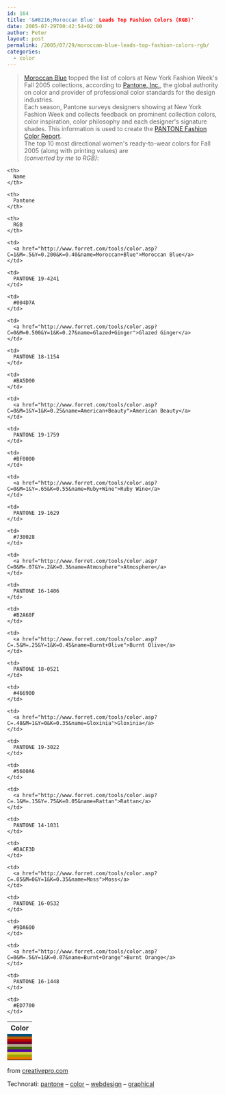 ```yaml
---
id: 164
title: '&#8216;Moroccan Blue' Leads Top Fashion Colors (RGB)'
date: 2005-07-29T00:42:54+02:00
author: Peter
layout: post
permalink: /2005/07/29/moroccan-blue-leads-top-fashion-colors-rgb/
categories:
  - color
---
```

> [Moroccan Blue](http://www.forret.com/tools/color.asp?C=1&M=.5&Y=0.200&K=0.40&name=Moroccan+Blue) topped the list of colors at New York Fashion Week's Fall 2005 collections, according to [Pantone, Inc.](http://www.pantone.com), the global authority on color and provider of professional color standards for the design industries.  
> Each season, Pantone surveys designers showing at New York Fashion Week and collects feedback on prominent collection colors, color inspiration, color philosophy and each designer's signature shades. This information is used to create the [PANTONE Fashion Color Report](http://www.pantone.com/products/products.asp?idArticle=716&idArea=14).  
> The top 10 most directional women's ready-to-wear colors for Fall 2005 (along with printing values) are  
> _(converted by me to RGB)_: 

<table border="0" cellspacing="6" cellpadding="0">
  <tr>
    <th>
      Color
    </th>
    
    <th>
      Name
    </th>
    
    <th>
      Pantone
    </th>
    
    <th>
      RGB
    </th>
  </tr>
  
  <tr>
    <td bgcolor="#004D7A">
    </td>
    
    <td>
      <a href="http://www.forret.com/tools/color.asp?C=1&M=.5&Y=0.200&K=0.40&name=Moroccan+Blue">Moroccan Blue</a>
    </td>
    
    <td>
      PANTONE 19-4241
    </td>
    
    <td>
      #004D7A
    </td>
  </tr>
  
  <tr>
    <td bgcolor="#BA5D00">
    </td>
    
    <td>
      <a href="http://www.forret.com/tools/color.asp?C=0&M=0.500&Y=1&K=0.27&name=Glazed+Ginger">Glazed Ginger</a>
    </td>
    
    <td>
      PANTONE 18-1154
    </td>
    
    <td>
      #BA5D00
    </td>
  </tr>
  
  <tr>
    <td bgcolor="#BF0000">
    </td>
    
    <td>
      <a href="http://www.forret.com/tools/color.asp?C=0&M=1&Y=1&K=0.25&name=American+Beauty">American Beauty</a>
    </td>
    
    <td>
      PANTONE 19-1759
    </td>
    
    <td>
      #BF0000
    </td>
  </tr>
  
  <tr>
    <td bgcolor="#730028">
    </td>
    
    <td>
      <a href="http://www.forret.com/tools/color.asp?C=0&M=1&Y=.65&K=0.55&name=Ruby+Wine">Ruby Wine</a>
    </td>
    
    <td>
      PANTONE 19-1629
    </td>
    
    <td>
      #730028
    </td>
  </tr>
  
  <tr>
    <td bgcolor="#B2A68F">
    </td>
    
    <td>
      <a href="http://www.forret.com/tools/color.asp?C=0&M=.07&Y=.2&K=0.3&name=Atmosphere">Atmosphere</a>
    </td>
    
    <td>
      PANTONE 16-1406
    </td>
    
    <td>
      #B2A68F
    </td>
  </tr>
  
  <tr>
    <td bgcolor="#466900">
    </td>
    
    <td>
      <a href="http://www.forret.com/tools/color.asp?C=.5&M=.25&Y=1&K=0.45&name=Burnt+Olive">Burnt Olive</a>
    </td>
    
    <td>
      PANTONE 18-0521
    </td>
    
    <td>
      #466900
    </td>
  </tr>
  
  <tr>
    <td bgcolor="#5600A6">
    </td>
    
    <td>
      <a href="http://www.forret.com/tools/color.asp?C=.48&M=1&Y=0&K=0.35&name=Gloxinia">Gloxinia</a>
    </td>
    
    <td>
      PANTONE 19-3022
    </td>
    
    <td>
      #5600A6
    </td>
  </tr>
  
  <tr>
    <td bgcolor="#DACE3D">
    </td>
    
    <td>
      <a href="http://www.forret.com/tools/color.asp?C=.1&M=.15&Y=.75&K=0.05&name=Rattan">Rattan</a>
    </td>
    
    <td>
      PANTONE 14-1031
    </td>
    
    <td>
      #DACE3D
    </td>
  </tr>
  
  <tr>
    <td bgcolor="#9DA600">
    </td>
    
    <td>
      <a href="http://www.forret.com/tools/color.asp?C=.05&M=0&Y=1&K=0.35&name=Moss">Moss</a>
    </td>
    
    <td>
      PANTONE 16-0532
    </td>
    
    <td>
      #9DA600
    </td>
  </tr>
  
  <tr>
    <td bgcolor="#ED7700">
    </td>
    
    <td>
      <a href="http://www.forret.com/tools/color.asp?C=0&M=.5&Y=1&K=0.07&name=Burnt+Orange">Burnt Orange</a>
    </td>
    
    <td>
      PANTONE 16-1448
    </td>
    
    <td>
      #ED7700
    </td>
  </tr>
</table>

from [creativepro.com](http://www.creativepro.com/story/news/22610.html)

Technorati: <a href="http://technorati.com/tag/pantone" rel="tag">pantone</a> &#8211; <a href="http://technorati.com/tag/color" rel="tag">color</a> &#8211; <a href="http://technorati.com/tag/webdesign" rel="tag">webdesign</a> &#8211; <a href="http://technorati.com/tag/graphical" rel="tag">graphical</a>
